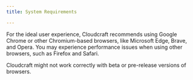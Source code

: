 ```yaml
---
title: System Requirements

---
```


For the ideal user experience, Cloudcraft recommends using Google Chrome or other Chromium-based browsers, like Microsoft Edge, Brave, and Opera. You may experience performance issues when using other browsers, such as Firefox and Safari.

<div class="alert alert-danger">Cloudcraft might not work correctly with beta or pre-release versions of browsers.</div>
